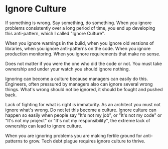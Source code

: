 # Ignore Culture

If something is wrong. Say something, do something. When you ignore problems consistently over a long period of time, you end up developing this anti-pattern, which I called "Ignore Culture".

When you ignore warnings in the build, when you ignore old versions of libraries, when you ignore anti-patterns on the code. When you ignore production monitoring. When you ignore requirements that make no sense.

Does not matter if you were the one who did the code or not. You must take ownership and under your watch you should ignore nothing.

Ignoring can become a culture because managers can easily do this. Engineers, often pressured by managers also can ignore several wrong things. What's wrong should not be ignored, it should be fought and pushed back.

Lack of fighting for what is right is immaturity. As an architect you must not ignore what's wrong. Do not let this become a culture. Ignore culture can happen so easily when people say "It's not my job", or "It's not my code" or "It's not my project" or "It's not my responsibility", the extreme lack of ownership can lead to ignore culture.

When you are ignoring problems you are making fertile ground for anti-patterns to grow. Tech debt plague requires ignore culture to thrive.